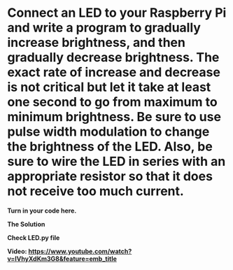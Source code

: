# Connect an LED to your Raspberry Pi and write a program to gradually increase brightness, and then gradually decrease brightness. The exact rate of increase and decrease is not critical but let it take at least one second to go from maximum to minimum brightness. Be sure to use pulse width modulation to change the brightness of the LED. Also, be sure to wire the LED in series with an appropriate resistor so that it does not receive too much current.

**Turn in your code here.**

**The Solution**

**Check LED.py file**

**Video: https://www.youtube.com/watch?v=IVhyXdKm3G8&feature=emb_title**
